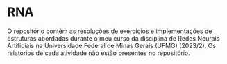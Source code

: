 # RNA
O repositório contém as resoluções de exercícios e implementações de estruturas abordadas durante o meu curso da disciplina de Redes Neurais Artificiais na Universidade Federal de Minas Gerais (UFMG) (2023/2). Os relatórios de cada atividade não estão presentes no repositório.
